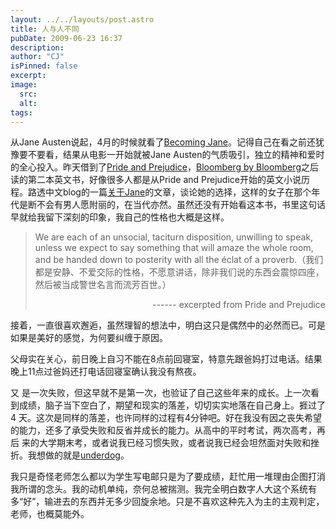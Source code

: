 ```yaml
---
layout: ../../layouts/post.astro
title: 人与人不同
pubDate: 2009-06-23 16:37
description: 
author: "CJ"
isPinned: false
excerpt: 
image:
  src:
  alt:
tags: 
---
```

从Jane Austen说起，4月的时候就看了<a href="http://movie.douban.com/subject/1920805/">Becoming Jane</a>。记得自己在看之前还犹豫要不要看，结果从电影一开始就被Jane Austen的气质吸引，独立的精神和爱时的全心投入。昨天借到了<a href="http://book.douban.com/subject/1452265/">Pride and Prejudice</a>，<a href="http://www.amazon.com/Bloomberg-Michael/dp/0471208884/">Bloomberg by Bloomberg</a>之后读的第二本英文书，好像很多人都是从Pride and Prejudice开始的英文小说历程。路透中文blog的一篇<a href="http://blogs.cn.reuters.com/blog/2009/06/22/%E7%AE%80%E2%80%A2%E5%A5%A5%E6%96%AF%E4%B8%81%E5%92%8C%E4%BC%8A%E4%B8%BD%E8%8E%8E%E7%99%BD%E7%9A%84%E9%80%89%E6%8B%A9/">关于Jane</a>的文章，谈论她的选择，这样的女子在那个年代是断不会有男人愿附丽的，在当代亦然。虽然还没有开始看这本书，书里这句话早就给我留下深刻的印象，我自己的性格也大概是这样。
<blockquote>We are each of an unsocial, taciturn disposition, unwilling to speak, unless we expect to say something that will amaze the whole room, and be handed down to posterity with all the éclat of a proverb.（我们都是安静、不爱交际的性格，不愿意讲话，除非我们说的东西会震惊四座，然后被当成警世名言而流芳百世。）
<p align="right">------ excerpted from Pride and Prejudice</p>
</blockquote>
接着，一直很喜欢邂逅，虽然理智的想法中，明白这只是偶然中的必然而已。可是如果是美好的感觉，为何要纠缠于原因。

父母实在关心，前日晚上自习不能在8点前回寝室，特意先跟爸妈打过电话。结果晚上11点过爸妈还打电话回寝室确认我没有熬夜。

又 是一次失败，但这早就不是第一次，也验证了自己这些年来的成长。上一次看到成绩，脑子当下空白了，期望和现实的落差，切切实实地落在自己身上。捱过了4 天。这次是同样的落差，也许同样的过程有4分钟吧。好在我没有因之丧失希望的能力，还多了承受失败和反省并成长的能力。从高中的平时考试，两次高考，再后 来的大学期末考，或者说我已经习惯失败，或者说我已经会坦然面对失败和挫折。我想做的就是<a href="http://www.newyorker.com/reporting/2009/05/11/090511fa_fact_gladwell">underdog</a>。

我只是奇怪老师怎么都以为学生写电邮只是为了要成绩，赶忙用一堆理由企图打消我所谓的念头。我的动机单纯，奈何总被揣测。我完全明白数字人大这个系统有多“好”，输进去的东西并无多少回旋余地。只是不喜欢这种先入为主的主观判定，老师，也概莫能外。
